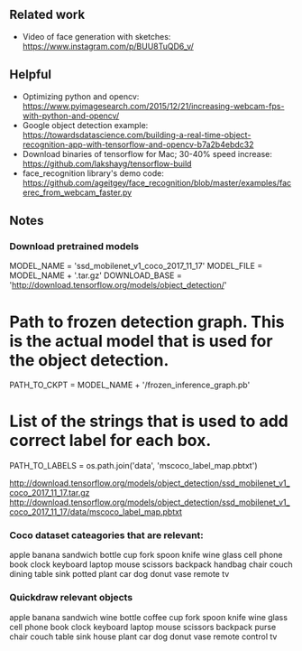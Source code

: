 

## Related work

* Video of face generation with sketches: https://www.instagram.com/p/BUU8TuQD6_v/


## Helpful

* Optimizing python and opencv: https://www.pyimagesearch.com/2015/12/21/increasing-webcam-fps-with-python-and-opencv/
* Google object detection example: https://towardsdatascience.com/building-a-real-time-object-recognition-app-with-tensorflow-and-opencv-b7a2b4ebdc32
* Download binaries of tensorflow for Mac; 30-40% speed increase: https://github.com/lakshayg/tensorflow-build
* face_recognition library's demo code: https://github.com/ageitgey/face_recognition/blob/master/examples/facerec_from_webcam_faster.py


## Notes

### Download pretrained models

MODEL_NAME = 'ssd_mobilenet_v1_coco_2017_11_17'
MODEL_FILE = MODEL_NAME + '.tar.gz'
DOWNLOAD_BASE = 'http://download.tensorflow.org/models/object_detection/'

# Path to frozen detection graph. This is the actual model that is used for the object detection.
PATH_TO_CKPT = MODEL_NAME + '/frozen_inference_graph.pb'

# List of the strings that is used to add correct label for each box.
PATH_TO_LABELS = os.path.join('data', 'mscoco_label_map.pbtxt')


http://download.tensorflow.org/models/object_detection/ssd_mobilenet_v1_coco_2017_11_17.tar.gz
http://download.tensorflow.org/models/object_detection/ssd_mobilenet_v1_coco_2017_11_17/data/mscoco_label_map.pbtxt

### Coco dataset cateagories that are relevant:

apple
banana
sandwich
bottle
cup
fork
spoon
knife
wine glass
cell phone
book
clock
keyboard
laptop
mouse
scissors
backpack
handbag
chair
couch
dining table
sink
potted plant
car
dog
donut
vase
remote
tv



### Quickdraw relevant objects

apple
banana
sandwich
wine bottle
coffee cup
fork
spoon
knife
wine glass
cell phone
book
clock
keyboard
laptop
mouse
scissors
backpack
purse
chair
couch
table
sink
house plant
car
dog
donut
vase
remote control
tv

